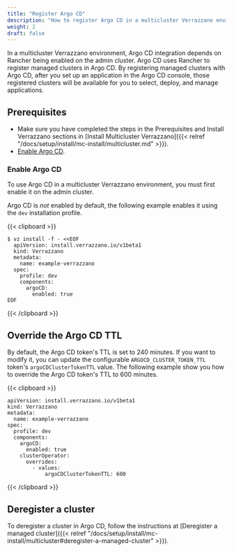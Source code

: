 ```yaml
---
title: "Register Argo CD"
description: "How to register Argo CD in a multicluster Verrazzano environment"
weight: 2
draft: false
---
```


In a multicluster Verrazzano environment, Argo CD integration depends on Rancher being enabled on the admin cluster. Argo CD uses Rancher to register managed clusters in Argo CD. By registering managed clusters with Argo CD, after you set up an application in the Argo CD console, those registered clusters will be available for you to select, deploy, and manage applications.

## Prerequisites

- Make sure you have completed the steps in the Prerequisites and Install Verrazzano sections in [Install Multicluster Verrazzano]({{< relref "/docs/setup/install/mc-install/multicluster.md" >}}).
- [Enable Argo CD](#enable-argo-cd).

### Enable Argo CD

To use Argo CD in a multicluster Verrazzano environment, you must first enable it on the admin cluster.

Argo CD is _not_ enabled by default, the following example enables it using the `dev` installation profile.

{{< clipboard >}}
<div class="highlight">

```
$ vz install -f - <<EOF
  apiVersion: install.verrazzano.io/v1beta1
  kind: Verrazzano
  metadata:
    name: example-verrazzano
  spec:
    profile: dev
    components:    
      argoCD:
        enabled: true
EOF
```
</div>
{{< /clipboard >}}


## Override the Argo CD TTL

By default, the Argo CD token's TTL is set to 240 minutes. If you want to modify it, you can update the configurable `ARGOCD_CLUSTER_TOKEN_TTL` token's `argoCDClusterTokenTTL` value. The following example show you how to override the Argo CD token's TTL to 600 minutes.

{{< clipboard >}}
<div class="highlight">

```
apiVersion: install.verrazzano.io/v1beta1
kind: Verrazzano
metadata:
  name: example-verrazzano
spec:
  profile: dev
  components:
    argoCD:
      enabled: true
    clusterOperator:
      overrides:
        - values:
            argoCDClusterTokenTTL: 600
```

</div>
{{< /clipboard >}}

## Deregister a cluster

To deregister a cluster in Argo CD, follow the instructions at [Deregister a managed cluster]({{< relref "/docs/setup/install/mc-install/multicluster#deregister-a-managed-cluster" >}}).
